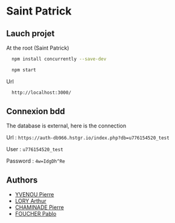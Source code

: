 
# Saint Patrick



## Lauch projet

At the root (Saint Patrick)

```bash
  npm install concurrently --save-dev
```
```bash
  npm start
```
Url
```bash
  http://localhost:3000/
```

## Connexion bdd

The database is external, here is the connection

Url : `https://auth-db966.hstgr.io/index.php?db=u776154520_test`

User : `u776154520_test`

Password : `4w=IdgDh^Re`


## Authors

- [YVENOU Pierre]()
- [LORY Arthur]()
- [CHAMINADE Pierre]()
- [FOUCHER Pablo]()

